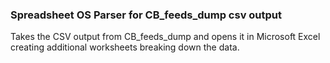 ### Spreadsheet OS Parser for CB_feeds_dump csv output

Takes the CSV output from CB_feeds_dump and opens it in Microsoft Excel creating additional worksheets breaking down the data.